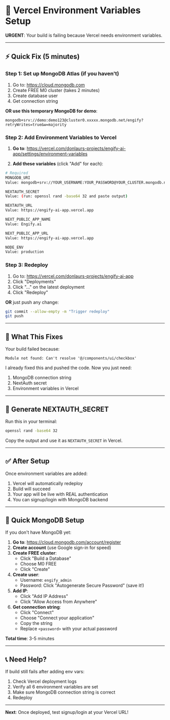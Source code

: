 # 🚀 Vercel Environment Variables Setup

**URGENT**: Your build is failing because Vercel needs environment variables.

---

## ⚡ Quick Fix (5 minutes)

### Step 1: Set up MongoDB Atlas (if you haven't)

1. Go to: https://cloud.mongodb.com
2. Create FREE M0 cluster (takes 2 minutes)
3. Create database user
4. Get connection string

**OR use this temporary MongoDB for demo**:

```
mongodb+srv://demo:demo123@cluster0.xxxxx.mongodb.net/engify?retryWrites=true&w=majority
```

### Step 2: Add Environment Variables to Vercel

1. **Go to**: https://vercel.com/donlaurs-projects/engify-ai-app/settings/environment-variables

2. **Add these variables** (click "Add" for each):

```bash
# Required
MONGODB_URI
Value: mongodb+srv://YOUR_USERNAME:YOUR_PASSWORD@YOUR_CLUSTER.mongodb.net/engify?retryWrites=true&w=majority

NEXTAUTH_SECRET
Value: (run: openssl rand -base64 32 and paste output)

NEXTAUTH_URL
Value: https://engify-ai-app.vercel.app

NEXT_PUBLIC_APP_NAME
Value: Engify.ai

NEXT_PUBLIC_APP_URL
Value: https://engify-ai-app.vercel.app

NODE_ENV
Value: production
```

### Step 3: Redeploy

1. Go to: https://vercel.com/donlaurs-projects/engify-ai-app
2. Click "Deployments"
3. Click "..." on the latest deployment
4. Click "Redeploy"

**OR** just push any change:

```bash
git commit --allow-empty -m "Trigger redeploy"
git push
```

---

## 🎯 What This Fixes

Your build failed because:

```
Module not found: Can't resolve '@/components/ui/checkbox'
```

I already fixed this and pushed the code. Now you just need:

1. MongoDB connection string
2. NextAuth secret
3. Environment variables in Vercel

---

## 🔑 Generate NEXTAUTH_SECRET

Run this in your terminal:

```bash
openssl rand -base64 32
```

Copy the output and use it as `NEXTAUTH_SECRET` in Vercel.

---

## ✅ After Setup

Once environment variables are added:

1. Vercel will automatically redeploy
2. Build will succeed
3. Your app will be live with REAL authentication
4. You can signup/login with MongoDB backend

---

## 🚨 Quick MongoDB Setup

If you don't have MongoDB yet:

1. **Go to**: https://cloud.mongodb.com/account/register
2. **Create account** (use Google sign-in for speed)
3. **Create FREE cluster**:
   - Click "Build a Database"
   - Choose M0 FREE
   - Click "Create"
4. **Create user**:
   - Username: `engify_admin`
   - Password: Click "Autogenerate Secure Password" (save it!)
5. **Add IP**:
   - Click "Add IP Address"
   - Click "Allow Access from Anywhere"
6. **Get connection string**:
   - Click "Connect"
   - Choose "Connect your application"
   - Copy the string
   - Replace `<password>` with your actual password

**Total time**: 3-5 minutes

---

## 📞 Need Help?

If build still fails after adding env vars:

1. Check Vercel deployment logs
2. Verify all 6 environment variables are set
3. Make sure MongoDB connection string is correct
4. Redeploy

---

**Next**: Once deployed, test signup/login at your Vercel URL!
